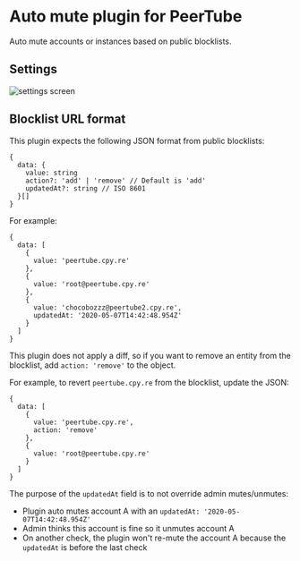 # Auto mute plugin for PeerTube

Auto mute accounts or instances based on public blocklists.

## Settings

![settings screen](https://lutim.cpy.re/qaFui9N1.png)

## Blocklist URL format

This plugin expects the following JSON format from public blocklists:

```
{
  data: {
    value: string
    action?: 'add' | 'remove' // Default is 'add'
    updatedAt?: string // ISO 8601
  }[]
}
```

For example:

```
{
  data: [
    {
      value: 'peertube.cpy.re'
    },
    {
      value: 'root@peertube.cpy.re'
    },
    {
      value: 'chocobozzz@peertube2.cpy.re',
      updatedAt: '2020-05-07T14:42:48.954Z'
    }
  ]
}
```

This plugin does not apply a diff, so if you want to remove an entity from the blocklist, add `action: 'remove'` to the object.

For example, to revert `peertube.cpy.re` from the blocklist, update the JSON:

```
{
  data: [
    {
      value: 'peertube.cpy.re',
      action: 'remove'
    },
    {
      value: 'root@peertube.cpy.re'
    }
  ]
}
```

The purpose of the `updatedAt` field is to not override admin mutes/unmutes:
 * Plugin auto mutes account A with an `updatedAt: '2020-05-07T14:42:48.954Z'`
 * Admin thinks this account is fine so it unmutes account A
 * On another check, the plugin won't re-mute the account A because the `updatedAt` is before the last check
